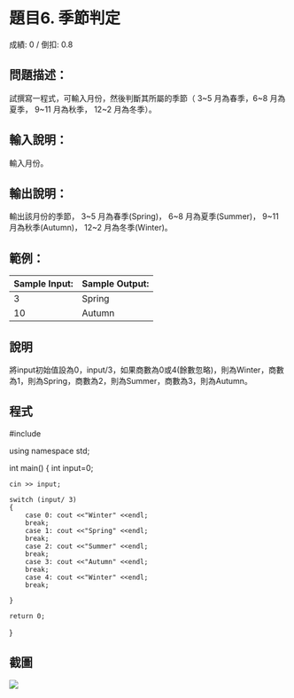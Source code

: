 # 題目6. 季節判定
成績: 0 / 倒扣: 0.8
## 問題描述：
試撰寫一程式，可輸入月份，然後判斷其所屬的季節（ 3~5 月為春季，6~8 月為夏季， 9~11 月為秋季， 12~2 月為冬季）。

## 輸入說明：
輸入月份。

## 輸出說明：
輸出該月份的季節， 3~5 月為春季(Spring)， 6~8 月為夏季(Summer)， 9~11 月為秋季(Autumn)， 12~2 月為冬季(Winter)。

## 範例：
|Sample Input:|Sample Output:|
|-------------|--------------|
|3            |Spring        |
|10           |Autumn        |

## 說明
將input初始值設為0，input/3，如果商數為0或4(餘數忽略)，則為Winter，商數為1，則為Spring，商數為2，則為Summer，商數為3，則為Autumn。

## 程式
#include<iostream>

using namespace std;

int main()
{
    int input=0;
  
    cin >> input;
  
    switch (input/ 3)
    {
        case 0: cout <<"Winter" <<endl;
        break;
        case 1: cout <<"Spring" <<endl; 
        break;
        case 2: cout <<"Summer" <<endl; 
        break;
        case 3: cout <<"Autumn" <<endl;
        break;
        case 4: cout <<"Winter" <<endl;
        break;
        
    } 

    return 0;
} 


## 截圖
<img src="https://cdn.discordapp.com/attachments/1080770528966619146/1085464019776835605/image.png"/>